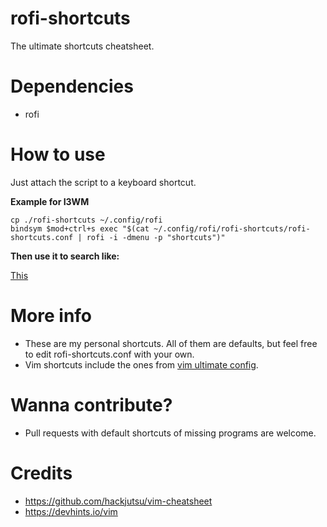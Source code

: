 # rofi-shortcuts
The ultimate shortcuts cheatsheet.

Dependencies
==========

  * rofi

How to use
==========
Just attach the script to a keyboard shortcut.

**Example for I3WM**

    cp ./rofi-shortcuts ~/.config/rofi
    bindsym $mod+ctrl+s exec "$(cat ~/.config/rofi/rofi-shortcuts/rofi-shortcuts.conf | rofi -i -dmenu -p "shortcuts")"

**Then use it to search like:**

[This](https://www.youtube.com/watch?v=FPPuJuHICMs)

More info
==========
* These are my personal shortcuts. All of them are defaults, but feel free to edit rofi-shortcuts.conf with your own.
* Vim shortcuts include the ones from [vim ultimate config](https://github.com/amix/vimrc).

Wanna contribute?
==========
* Pull requests with default shortcuts of missing programs are welcome.

Credits
==========
* https://github.com/hackjutsu/vim-cheatsheet
* https://devhints.io/vim

